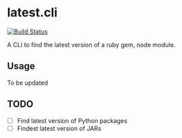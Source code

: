 # latest.cli

[![Build Status](https://travis-ci.org/arunvelsriram/latest.cli.svg?branch=master)](https://travis-ci.org/arunvelsriram/latest.cli)

A CLI to find the latest version of a ruby gem, node module.

## Usage

To be updated

## TODO

* [ ] Find latest version of Python packages
* [ ] Findest latest version of JARs
